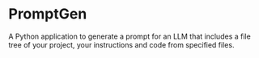 # PromptGen

A Python application to generate a prompt for an LLM that includes a file tree of your project, your instructions and code from specified files.